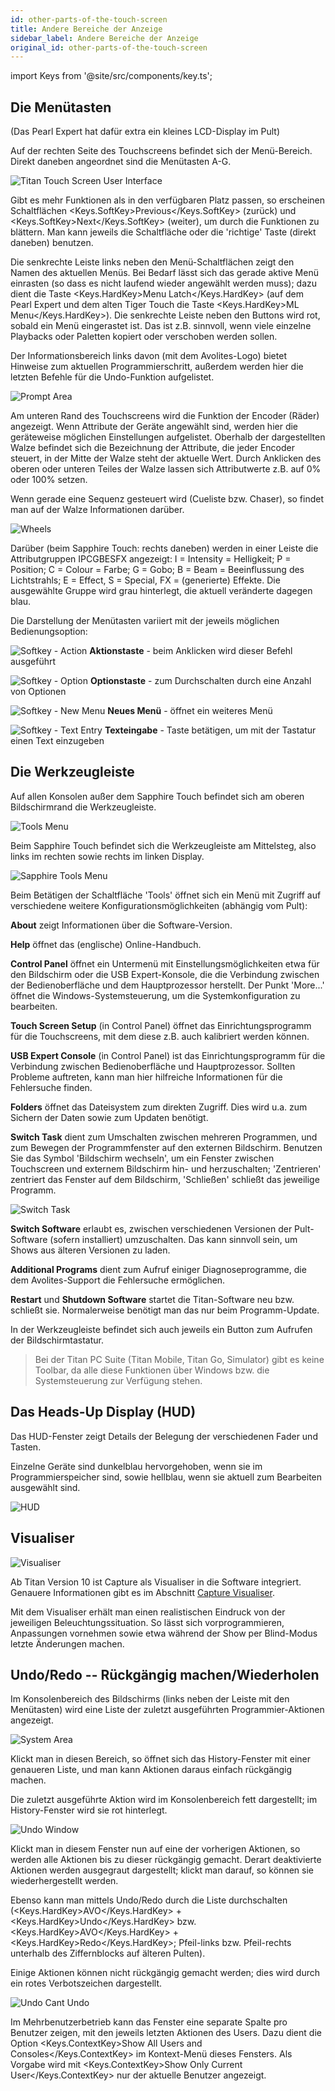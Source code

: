 ```yaml
---
id: other-parts-of-the-touch-screen
title: Andere Bereiche der Anzeige
sidebar_label: Andere Bereiche der Anzeige
original_id: other-parts-of-the-touch-screen
---
```


import Keys from '@site/src/components/key.ts';

Die Menütasten
--------------

(Das Pearl Expert hat dafür extra ein kleines LCD-Display im Pult)

Auf der rechten Seite des Touchscreens befindet sich der Menü-Bereich.
Direkt daneben angeordnet sind die Menütasten A-G.

![Titan Touch Screen User Interface](/docs/images/Titan-Touch-Screen-User-Interface.png)

Gibt es mehr Funktionen als in den verfügbaren Platz
passen, so erscheinen Schaltflächen <Keys.SoftKey>Previous</Keys.SoftKey> (zurück) und <Keys.SoftKey>Next</Keys.SoftKey>
(weiter), um durch die Funktionen zu blättern. Man kann jeweils die
Schaltfläche oder die 'richtige' Taste (direkt daneben) benutzen.

Die senkrechte Leiste links neben den Menü-Schaltflächen zeigt den Namen
des aktuellen Menüs. Bei Bedarf lässt sich das gerade aktive Menü
einrasten (so dass es nicht laufend wieder angewählt werden muss); dazu
dient die Taste <Keys.HardKey>Menu Latch</Keys.HardKey> (auf dem Pearl Expert und dem alten Tiger
Touch die Taste <Keys.HardKey>ML Menu</Keys.HardKey>). Die senkrechte Leiste neben den Buttons
wird rot, sobald ein Menü eingerastet ist. Das ist z.B. sinnvoll, wenn 
viele einzelne Playbacks oder Paletten kopiert oder verschoben werden 
sollen.

Der Informationsbereich links davon (mit dem Avolites-Logo) bietet
Hinweise zum aktuellen Programmierschritt, außerdem werden hier die
letzten Befehle für die Undo-Funktion aufgelistet.

![Prompt Area](/docs/images/System-Area.png)

Am unteren Rand des Touchscreens wird die Funktion der Encoder (Räder) 
angezeigt. Wenn Attribute der Geräte angewählt sind, werden hier die 
geräteweise möglichen Einstellungen aufgelistet. Oberhalb der 
dargestellten Walze befindet sich die Bezeichnung der Attribute, die 
jeder Encoder steuert, in der Mitte der Walze steht der aktuelle Wert. 
Durch Anklicken des oberen oder unteren Teiles der Walze lassen sich 
Attributwerte z.B. auf 0% oder 100% setzen.

Wenn gerade eine Sequenz gesteuert wird (Cueliste bzw. Chaser), so
findet man auf der Walze Informationen darüber.

![Wheels](/docs/images/Wheels-2.png)

Darüber (beim Sapphire Touch: rechts daneben) werden in einer Leiste die
Attributgruppen IPCGBESFX angezeigt: I = Intensity = Helligkeit; P = 
Position; C = Colour = Farbe; G = Gobo; B = Beam = Beeinflussung des 
Lichtstrahls; E = Effect, S = Special, FX = (generierte) Effekte. 
Die ausgewählte Gruppe wird grau hinterlegt, die aktuell veränderte 
dagegen blau.

Die Darstellung der Menütasten variiert mit der jeweils möglichen
Bedienungsoption:

  ![Softkey - Action](/docs/images/Softkey-Action.png)
  **Aktionstaste** - beim Anklicken wird dieser Befehl ausgeführt              
  
  ![Softkey - Option](/docs/images/Softkey-Option.png) 
  **Optionstaste** - zum Durchschalten durch eine Anzahl von Optionen   
  
  ![Softkey - New Menu](/docs/images/Softkey-New-Menu.png) 
  **Neues Menü** - öffnet ein weiteres Menü   
  
  ![Softkey - Text Entry](/docs/images/Softkey-Text-Entry.png) 
  **Texteingabe** - Taste betätigen, um mit der Tastatur einen Text einzugeben

Die Werkzeugleiste
------------------

Auf allen Konsolen außer dem Sapphire Touch befindet sich am oberen
Bildschirmrand die Werkzeugleiste.

![Tools Menu](/docs/images/Tools-Menu.png)

Beim Sapphire Touch befindet sich die Werkzeugleiste am Mittelsteg, also
links im rechten sowie rechts im linken Display.

![Sapphire Tools Menu](/docs/images/Sapphire-Tools-Menu.png)

Beim Betätigen der Schaltfläche 'Tools' öffnet sich ein Menü mit Zugriff
auf verschiedene weitere Konfigurationsmöglichkeiten (abhängig vom
Pult):

**About** zeigt Informationen über die Software-Version.

**Help** öffnet das (englische) Online-Handbuch.

**Control Panel** öffnet ein Untermenü mit Einstellungsmöglichkeiten
etwa für den Bildschirm oder die USB Expert-Konsole, die die Verbindung
zwischen der Bedienoberfläche und dem Hauptprozessor herstellt. Der
Punkt 'More...' öffnet die Windows-Systemsteuerung, um die
Systemkonfiguration zu bearbeiten.

**Touch Screen Setup** (in Control Panel) öffnet das 
Einrichtungsprogramm für die Touchscreens, mit dem diese z.B. auch 
kalibriert werden können.

**USB Expert Console** (in Control Panel) ist das Einrichtungsprogramm 
für die Verbindung zwischen Bedienoberfläche und Hauptprozessor. 
Sollten Probleme auftreten, kann man hier hilfreiche Informationen 
für die Fehlersuche finden.

**Folders** öffnet das Dateisystem zum direkten Zugriff. Dies wird u.a.
zum Sichern der Daten sowie zum Updaten benötigt.

**Switch Task** dient zum Umschalten
zwischen mehreren Programmen, und zum Bewegen der Programmfenster auf
den externen Bildschirm. Benutzen Sie das Symbol 'Bildschirm wechseln',
um ein Fenster zwischen Touchscreen und externem Bildschirm hin- und
herzuschalten; 'Zentrieren' zentriert das Fenster auf dem Bildschirm,
'Schließen' schließt das jeweilige Programm.

![Switch Task](/docs/images/Switch-Task.png)

**Switch Software** erlaubt es, zwischen verschiedenen Versionen der
Pult-Software (sofern installiert) umzuschalten. Das kann sinnvoll sein,
um Shows aus älteren Versionen zu laden.

**Additional Programs** dient zum Aufruf einiger Diagnoseprogramme, die
dem Avolites-Support die Fehlersuche ermöglichen.

**Restart** und **Shutdown Software** startet die Titan-Software neu
bzw. schließt sie. Normalerweise benötigt man das nur beim
Programm-Update.

In der Werkzeugleiste befindet sich auch jeweils ein Button zum Aufrufen
der Bildschirmtastatur.

> Bei der Titan PC Suite (Titan Mobile, Titan Go, Simulator) gibt es keine Toolbar, da alle diese Funktionen über Windows bzw. die Systemsteuerung zur Verfügung stehen.

Das Heads-Up Display (HUD)
--------------------------

Das HUD-Fenster zeigt Details der Belegung der verschiedenen Fader und
Tasten.

Einzelne Geräte sind dunkelblau hervorgehoben, wenn sie im
Programmierspeicher sind, sowie hellblau, wenn sie aktuell zum
Bearbeiten ausgewählt sind.

![HUD](/docs/images/HUD.png)

Visualiser
----------

![Visualiser](/docs/images/Capture-Visualiser-Workspace-Window.png)

Ab Titan Version 10 ist Capture als Visualiser in die Software
integriert. Genauere Informationen gibt es im Abschnitt [Capture Visualiser](../capture-visualiser.md).

Mit dem Visualiser erhält man einen realistischen Eindruck von der
jeweiligen Beleuchtungssituation. So lässt sich vorprogrammieren,
Anpassungen vornehmen sowie etwa während der Show per Blind-Modus letzte
Änderungen machen.

Undo/Redo -- Rückgängig machen/Wiederholen
------------------------------------------

Im Konsolenbereich des Bildschirms (links neben der Leiste mit den
Menütasten) wird eine Liste der zuletzt ausgeführten
Programmier-Aktionen angezeigt.

![System Area](/docs/images/System-Area.png)

Klickt man in diesen Bereich, so öffnet sich das History-Fenster mit
einer genaueren Liste, und man kann Aktionen daraus einfach rückgängig
machen.

Die zuletzt ausgeführte Aktion wird im Konsolenbereich fett dargestellt;
im History-Fenster wird sie rot hinterlegt.

![Undo Window](/docs/images/Undo-Window.png)

Klickt man in diesem Fenster nun auf eine der vorherigen Aktionen, so
werden alle Aktionen bis zu dieser rückgängig gemacht. Derart
deaktivierte Aktionen werden ausgegraut dargestellt; klickt man darauf,
so können sie wiederhergestellt werden.

Ebenso kann man mittels Undo/Redo durch die Liste durchschalten (<Keys.HardKey>AVO</Keys.HardKey> + <Keys.HardKey>Undo</Keys.HardKey> bzw. <Keys.HardKey>AVO</Keys.HardKey> + <Keys.HardKey>Redo</Keys.HardKey>; Pfeil-links bzw. Pfeil-rechts
unterhalb des Ziffernblocks auf älteren Pulten).

Einige Aktionen können nicht rückgängig gemacht werden; dies wird durch
ein rotes Verbotszeichen dargestellt.

![Undo Cant Undo](/docs/images/Undo-Cant-Undo.png)

Im Mehrbenutzerbetrieb kann das Fenster eine separate Spalte pro
Benutzer zeigen, mit den jeweils letzten Aktionen des Users. Dazu dient
die Option <Keys.ContextKey>Show All Users and Consoles</Keys.ContextKey> im Kontext-Menü dieses Fensters. 
Als Vorgabe wird mit <Keys.ContextKey>Show Only Current User</Keys.ContextKey> nur der
aktuelle Benutzer angezeigt.
